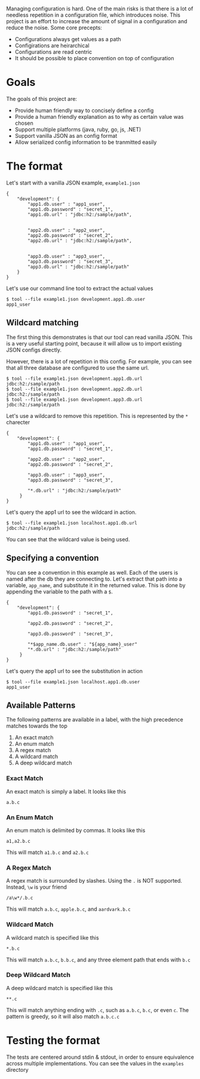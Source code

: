 Managing configuration is hard.  One of the main risks is that there is a lot of needless repetition in a configuration file, which introduces noise.  This project is an effort to increase the amount of signal in a configuration and reduce the noise.  Some core precepts:

* Configurations always get values as a path
* Configirations are heirarchical
* Configurations are read centric
* It should be possible to place convention on top of configuration

# Goals
The goals of this project are:

* Provide human friendly way to concisely define a config
* Provide a human friendly explanation as to why as certain value was chosen
* Support multiple platforms (java, ruby, go, js, .NET)
* Support vanilla JSON as an config format
* Allow serialized config information to be tranmitted easily

# The format
Let's start with a vanilla JSON example, `example1.json`

    {
        "development": {
            "app1.db.user" : "app1_user",
            "app1.db.password" : "secret_1",
            "app1.db.url" : "jdbc:h2:/sample/path",
            

            "app2.db.user" : "app2_user",
            "app2.db.password" : "secret_2",
            "app2.db.url" : "jdbc:h2:/sample/path",
            

            "app3.db.user" : "app3_user",
            "app3.db.password" : "secret_3",
            "app3.db.url" : "jdbc:h2:/sample/path"
        }
    }


Let's use our command line tool to extract the actual values

    $ tool --file example1.json development.app1.db.user
    app1_user

## Wildcard matching
The first thing this demonstrates is that our tool can read vanilla JSON.  This is a very useful starting point, because it will allow us to import existing JSON configs directly.  

However, there is a lot of repetition in this config.  For example, you can see that all three database are configured to use the same url.  

    $ tool --file example1.json development.app1.db.url
    jdbc:h2:/sample/path
    $ tool --file example1.json development.app2.db.url
    jdbc:h2:/sample/path
    $ tool --file example1.json development.app3.db.url
    jdbc:h2:/sample/path

Let's use a wildcard to remove this repetition.  This is represented by the `*` charecter

    {
        "development": {
            "app1.db.user" : "app1_user",
            "app1.db.password" : "secret_1",
            
            "app2.db.user" : "app2_user",
            "app2.db.password" : "secret_2",
            
            "app3.db.user" : "app3_user",
            "app3.db.password" : "secret_3",
            
            "*.db.url" : "jdbc:h2:/sample/path"
         }     
    }

Let's query the app1 url to see the wildcard in action.

    $ tool --file example1.json localhost.app1.db.url
    jdbc:h2:/sample/path

You can see that the wildcard value is being used.

## Specifying a convention
You can see a convention in this example as well.  Each of the users is named after the db they are connecting to.  Let's extract that path into a variable, `app_name`, and substitute it in the returned value.  This is done by appending the variable to the path with a `$`. 

    {
        "development": {
            "app1.db.password" : "secret_1",
            
            "app2.db.password" : "secret_2",
            
            "app3.db.password" : "secret_3",
            
            "*$app_name.db.user" : "${app_name}_user"
            "*.db.url" : "jdbc:h2:/sample/path"
         }     
    }

Let's query the app1 url to see the substitution in action

    $ tool --file example1.json localhost.app1.db.user
    app1_user


## Available Patterns
The following patterns are available in a label, with the high precedence matches towards the top

1. An exact match
1. An enum match
1. A regex match
1. A wildcard match
1. A deep wildcard match

### Exact Match
An exact match is simply a label.  It looks like this

    a.b.c

### An Enum Match
An enum match is delimited by commas.  It looks like this

	a1,a2.b.c

This will match `a1.b.c` and `a2.b.c`

### A Regex Match
A regex match is surrounded by slashes.  Using the `.` is NOT supported.  Instead, `\w` is your friend  

	/a\w*/.b.c

This will match `a.b.c`, `apple.b.c`, and `aardvark.b.c` 

### Wildcard Match
A wildcard match is specified like this

	*.b.c

This will match `a.b.c`, `b.b.c`, and any three element path that ends with `b.c`

### Deep Wildcard Match
A deep wildcard match is specified like this

	**.c

This will match anything ending with `.c`, such as `a.b.c`, `b.c`, or even `c`.  The pattern is greedy, so it will also match `a.b.c.c`

# Testing the format
The tests are centered around stdin & stdout, in order to ensure equivalence across multiple implementations.  You can see the values in the `examples` directory

